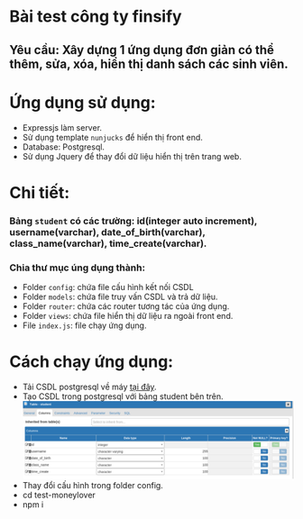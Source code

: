 # Bài test công ty finsify
## Yêu cầu: Xây dựng 1 ứng dụng đơn giản có thể thêm, sửa, xóa, hiển thị danh sách các sinh viên.

# Ứng dụng sử dụng: 
* Expressjs làm server.
* Sử dụng template `nunjucks` để hiển thị front end.
* Database: Postgresql.
* Sử dụng Jquery để thay đổi dữ liệu hiển thị trên trang web.

# Chi tiết:
### Bảng `student` có các trường: id(integer auto increment), username(varchar), date_of_birth(varchar), class_name(varchar), time_create(varchar).

### Chia thư mục úng dụng thành:
* Folder `config`: chứa file cấu hình kết nối CSDL
* Folder `models`: chứa file truy vấn CSDL và trả dữ liệu.
* Folder `router`: chứa các router tương tác của ứng dụng.
* Folder `views`: chứa file hiển thị dữ liệu ra ngoài front end.
* File `index.js`: file chạy ứng dụng.

# Cách chạy ứng dụng:
* Tải CSDL postgresql về máy [tại đây](https://www.postgresql.org/download/). 
* Tạo CSDL trong postgresql với bảng student bên trên.
![table student](./images/student.png)
* Thay đổi cấu hình trong folder config.
* cd test-moneylover
* npm i
